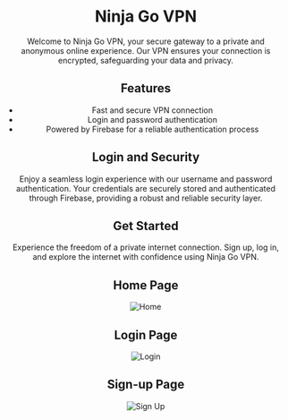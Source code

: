 <div align="center">
  <h1><strong>Ninja Go VPN</strong></h1>
  <p>
    Welcome to Ninja Go VPN, your secure gateway to a private and anonymous online experience. Our VPN ensures your connection is encrypted, safeguarding your data and privacy.
  </p>

  <h2><strong>Features</strong></h2>
  <ul>
    <li>Fast and secure VPN connection</li>
    <li>Login and password authentication</li>
    <li>Powered by Firebase for a reliable authentication process</li>
    <!-- Add more features as needed -->
  </ul>

  <h2><strong>Login and Security</strong></h2>
  <p>
    Enjoy a seamless login experience with our username and password authentication. Your credentials are securely stored and authenticated through Firebase, providing a robust and reliable security layer.
  </p>

  <h2><strong>Get Started</strong></h2>
  <p>
    Experience the freedom of a private internet connection. Sign up, log in, and explore the internet with confidence using Ninja Go VPN.
  </p>
</div>

<div align="center">
  <h2><strong>Home Page</strong></h2>
  <img src="https://user-images.githubusercontent.com/78834746/282942920-87261c01-ae07-40bb-bb33-a31b551da5fe.jpg" alt="Home">
</div>

<div align="center">
  <h2><strong>Login Page</strong></h2>
  <img src="https://user-images.githubusercontent.com/78834746/282943047-cafd0fcf-3a7a-432b-afbf-47f336b73e83.jpg" alt="Login">
</div>

<div align="center">
  <h2><strong>Sign-up Page</strong></h2>
  <img src="https://user-images.githubusercontent.com/78834746/282944393-2410d384-4f2e-42a0-8f6f-8cf5cd9bf017.jpg" alt="Sign Up">
</div>

